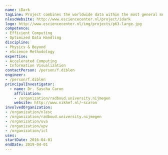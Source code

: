 ```yaml
---
name: iDark
tagLine: Project combines the worldwide data within the most general models of Dark Matter. 
nlescWebsite: http://www.esciencecenter.nl/project/idark
logo: http://www.esciencecenter.nl/img/projects/p63-large.jpg
competence:
- Efficient Computing
- Optimized Data Handling
discipline:
- Physics & Beyond
- eScience Methodology
expertise:
- Accelerated Computing
- Information Visualization
contactPerson: /person/f.diblen
engineer:
- /person/f.diblen
principalInvestigator:
  - name: Dr. Sascha Caron
    affiliation:
    - /organization/radboud.university.nijmegen
    website: http://www.nikhef.nl/~scaron
involvedOrganization:
- /organization/nlesc
- /organization/radboud.university.nijmegen
- /organization/uva
- /organization/upv
- /organization/icl
uses:
startDate: 2016-04-01
endDate: 2019-04-01
---
```


